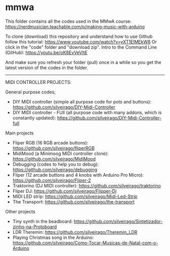 # mmwa

This folder contains all the codes used in the MMwA course:
https://nerdmusician.teachable.com/p/making-music-with-arduino

To clone (download) this repository and understand how to use Github follow this tutorial: https://www.youtube.com/watch?v=yXT1ElMEkW8
Or click in the "code" folder and "download zip".
Intro to the Command Line (GitHub): https://youtu.be/oK8EvVeVltE

And make sure you refresh your folder (pull) once in a while so you get the latest version of the codes in the folder.


- - - - - - - - - - - - - - - - - - - - - 
MIDI CONTROLLER PROJECTS:

General purpose codes;

- DIY MIDI controller (simple all purpose code for pots and buttons): https://github.com/silveirago/DIY-Midi-Controller
- DIY MIDI controller -  FUll (all purpose code with many addons, which is constantly updated): https://github.com/silveirago/DIY-Midi-Controller-full

Main projects

- Fliper RGB (16 RGB arcade buttons): https://github.com/silveirago/fliperRGB
- MidiMood (a Minimoog MIDI controller clone): https://github.com/silveirago/MidiMood
- Debugging (codes to help you to debug): https://github.com/silveirago/debugging
- Fliper (12 arcade buttons and 4 knobs with Arduino Pro Micro): https://github.com/silveirago/Fliper-2
- Traktorino (DJ MIDI controller): https://github.com/silveirago/traktorino
- Fliper DJ: https://github.com/silveirago/Flipper-Dj
- MIDI LED strip: https://github.com/silveirago/Midi-Led-Strip
- The Transport: https://github.com/silveirago/the-transport


Other projects

- Tiny synth in the beadboard: https://github.com/silveirago/Sintetizador-zinho-na-Protoboard
- LDR Theremin: https://github.com/silveirago/Theremin_LDR
- Playing Christmas song in the Arduino: https://github.com/silveirago/Como-Tocar-Musicas-de-Natal-com-o-Arduino